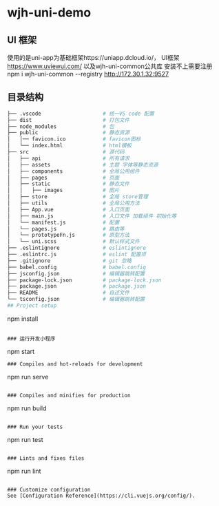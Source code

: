 # wjh-uni-demo
## UI 框架
使用的是uni-app为基础框架https://uniapp.dcloud.io/， UI框架 https://www.uviewui.com/ 
以及wjh-uni-common公共库  安装不上需要注册 npm i wjh-uni-common --registry http://172.30.1.32:9527
## 目录结构
```bash
├── .vscode                    # 统一VS code 配置
├── dist                       # 打包文件
├── node_modules               # 包
├── public                     # 静态资源
│   │── favicon.ico            # favicon图标
│   └── index.html             # html模板
├── src                        # 源代码
│   ├── api                    # 所有请求
│   ├── assets                 # 主题 字体等静态资源
│   ├── components             # 全局公用组件
│   ├── pages                  # 页面
│   ├── static                 # 静态文件
│   │   ├── images             # 图片
│   ├── store                  # 全局 store管理
│   ├── utils                  # 全局公用方法
│   ├── App.vue                # 入口页面
│   ├── main.js                # 入口文件 加载组件 初始化等
│   └── manifest.js            # 配置
│   └── pages.js               # 路由等
│   └── prototypeFn.js         # 原型方法
│   └── uni.scss               # 默认样式文件
├── .eslintignore              # eslintignore
├── .eslintrc.js               # eslint 配置项
├── .gitignore                 # git 忽略
├── babel.config               # babel.config
├── jsconfig.json              # 编辑器跳转配置
├── package-lock.json          # package-lock.json
├── package.json               # package.json  
├── README                     # 自述文件  
└── tsconfig.json              # 编辑器跳转配置 
## Project setup
```
npm install
```

### 运行开发小程序
```
npm start

```
### Compiles and hot-reloads for development
```
npm run serve
```

### Compiles and minifies for production
```
npm run build
```

### Run your tests
```
npm run test
```

### Lints and fixes files
```
npm run lint
```

### Customize configuration
See [Configuration Reference](https://cli.vuejs.org/config/).
